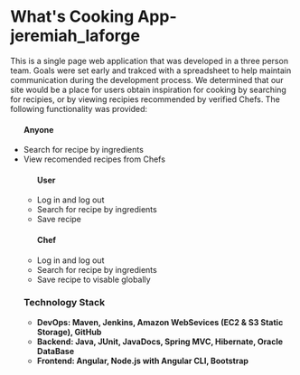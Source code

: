 

<h1> What's Cooking App-jeremiah_laforge </h1>
<p>
This is a single page web application that was developed in a three person team. Goals were set early and trakced with a spreadsheet to help maintain communication during the development process. We determined that our site would be a place for users obtain inspiration for cooking by searching for recipies, or by viewing recipies recommended by verified Chefs. The following functionality was provided:
<ul>
<h4>Anyone</h4>
<li>
    Search for recipe by ingredients
</li>
<li>
    View recomended recipes from Chefs
</li>
<ul>
<h4>User</h4>
<li>
    Log in and log out
</li>
<li>
    Search for recipe by ingredients
</li>
<li>
    Save recipe
</li>
<h4>Chef</h4>
<li>
    Log in and log out
</li>
<li>
    Search for recipe by ingredients
</li>
<li>
    Save recipe to visable globally
</li>
</ul>
</p>
<p>
<h3>Technology Stack</h3>
<ul>
<strong>
<li>
DevOps: Maven, Jenkins, Amazon WebSevices (EC2 & S3 Static Storage), GitHub
</li>
<li>
Backend: Java, JUnit, JavaDocs, Spring MVC, Hibernate, Oracle DataBase
</li>
<li>
Frontend: Angular, Node.js with Angular CLI, Bootstrap
</li>
</strong>
</ul>
</p>
